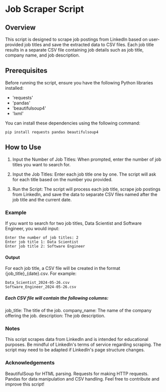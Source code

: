 # Job Scraper Script

## Overview

This script is designed to scrape job postings from LinkedIn based on user-provided job titles and save the extracted data to CSV files. Each job title results in a separate CSV file containing job details such as job title, company name, and job description.

## Prerequisites
Before running the script, ensure you have the following Python libraries installed:

- 'requests'
- 'pandas'
- 'beautifulsoup4'
- 'lxml'
  
You can install these dependencies using the following command:
```
pip install requests pandas beautifulsoup4
```
## How to Use

1. Input the Number of Job Titles:
When prompted, enter the number of job titles you want to search for.

2. Input the Job Titles:
Enter each job title one by one. The script will ask for each title based on the number you provided.

3. Run the Script:
The script will process each job title, scrape job postings from LinkedIn, and save the data to separate CSV files named after the job title and the current date.

### Example
If you want to search for two job titles, Data Scientist and Software Engineer, you would input:
```
Enter the number of job titles: 2
Enter job title 1: Data Scientist
Enter job title 2: Software Engineer
```
#### Output
For each job title, a CSV file will be created in the format {job_title}_{date}.csv. For example:
```
Data_Scientist_2024-05-26.csv
Software_Engineer_2024-05-26.csv
```

##### Each CSV file will contain the following columns:

job_title: The title of the job.
company_name: The name of the company offering the job.
description: The job description.

### Notes
This script scrapes data from LinkedIn and is intended for educational purposes. Be mindful of LinkedIn's terms of service regarding scraping.
The script may need to be adapted if LinkedIn's page structure changes.

### Acknowledgements
BeautifulSoup for HTML parsing.
Requests for making HTTP requests.
Pandas for data manipulation and CSV handling.
Feel free to contribute and improve this script!
